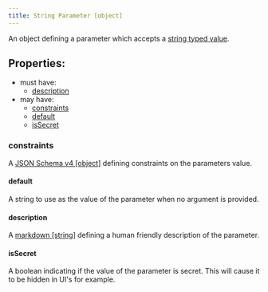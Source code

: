 ```yaml
---
title: String Parameter [object]
---
```


An object defining a parameter which accepts a [string typed value](../../../types/string.md).

## Properties:
- must have:
  - [description](#description)
- may have:
  - [constraints](#constraints)
  - [default](#default)
  - [isSecret](#issecret)

### constraints
A [JSON Schema v4 [object]](https://tools.ietf.org/html/draft-wright-json-schema-00) defining constraints on the parameters value.

#### default
A string to use as the value of the parameter when no argument is provided.

#### description
A [markdown [string]](../markdown.md) defining a human friendly description of the parameter.

#### isSecret
A boolean indicating if the value of the parameter is secret. This will cause it to be hidden in UI's for example.